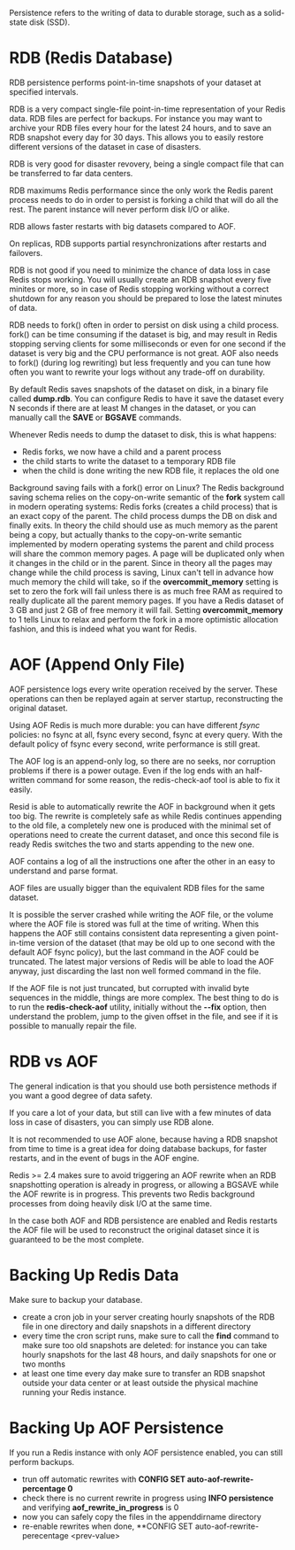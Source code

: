 Persistence refers to the writing of data to durable storage, such as a solid-state disk (SSD).

# RDB (Redis Database)
RDB persistence performs point-in-time snapshots of your dataset at specified intervals.

RDB is a very compact single-file point-in-time representation of your Redis data. RDB files are perfect for backups. For instance you may want to archive your RDB files every hour for the latest 24 hours, and to save an RDB snapshot every day for 30 days. This allows you to easily restore different versions of the dataset in case of disasters.

RDB is very good for disaster revovery, being a single compact file that can be transferred to far data centers.

RDB maximums Redis performance since the only work the Redis parent process needs to do in order to persist is forking a child that will do all the rest. The parent instance will never perform disk I/O or alike.

RDB allows faster restarts with big datasets compared to AOF.

On replicas, RDB supports partial resynchronizations after restarts and failovers.

RDB is not good if you need to minimize the chance of data loss in case Redis stops working. You will usually create an RDB snapshot every five minites or more, so in case of Redis stopping working without a correct shutdown for any reason you should be prepared to lose the latest minutes of data.

RDB needs to fork() often in order to persist on disk using a child process. fork() can be time consuming if the dataset is big, and may result in Redis stopping serving clients for some milliseconds or even for one second if the dataset is very big and the CPU performance is not great. AOF also needs to fork() (during log rewriting) but less frequently and you can tune how often you want to rewrite your logs without any trade-off on durability.

By default Redis saves snapshots of the dataset on disk, in a binary file called **dump.rdb**. You can configure Redis to have it save the dataset every N seconds if there are at least M changes in the dataset, or you can manually call the **SAVE** or **BGSAVE** commands.

Whenever Redis needs to dump the dataset to disk, this is what happens:
- Redis forks, we now have a child and a parent process
- the child starts to write the dataset to a temporary RDB file
- when the child is done writing the new RDB file, it replaces the old one

Background saving fails with a fork() error on Linux? The Redis background saving schema relies on the copy-on-write semantic of the **fork** system call in modern operating systems: Redis forks (creates a child process) that is an exact copy of the parent. The child process dumps the DB on disk and finally exits. In theory the child should use as much memory as the parent being a copy, but actually thanks to the copy-on-write semantic implemented by modern operating systems the parent and child process will share the common memory pages. A page will be duplicated only when it changes in the child or in the parent. Since in theory all the pages may change while the child process is saving, Linux can't tell in advance how much memory the child will take, so if the **overcommit_memory** setting is set to zero the fork will fail unless there is as much free RAM as required to really duplicate all the parent memory pages. If you have a Redis dataset of 3 GB and just 2 GB of free memory it will fail. Setting **overcommit_memory** to 1 tells Linux to relax and perform the fork in a more optimistic allocation fashion, and this is indeed what you want for Redis.

# AOF (Append Only File)
AOF persistence logs every write operation received by the server. These operations can then be replayed again at server startup, reconstructing the original dataset.

Using AOF Redis is much more durable: you can have different *fsync* policies: no fsync at all, fsync every second, fsync at every query. With the default policy of fsync every second, write performance is still great.

The AOF log is an append-only log, so there are no seeks, nor corruption problems if there is a power outage. Even if the log ends with an half-written command for some reason, the redis-check-aof tool is able to fix it easily.

Resid is able to automatically rewrite the AOF in background when it gets too big. The rewrite is completely safe as while Redis continues appending to the old file, a completely new one is produced with the minimal set of operations need to create the current dataset, and once this second file is ready Redis switches the two and starts appending to the new one.

AOF contains a log of all the instructions one after the other in an easy to understand and parse format. 

AOF files are usually bigger than the equivalent RDB files for the same dataset.

It is possible the server crashed while writing the AOF file, or the volume where the AOF file is stored was full at the time of writing. When this happens the AOF still contains consistent data representing a given point-in-time version of the dataset (that may be old up to one second with the default AOF fsync policy), but the last command in the AOF could be truncated. The latest major versions of Redis will be able to load the AOF anyway, just discarding the last non well formed command in the file.

If the AOF file is not just truncated, but corrupted with invalid byte sequences in the middle, things are more complex. The best thing to do is to run the **redis-check-aof** utility, initially without the **--fix** option, then understand the problem, jump to the given offset in the file, and see if it is possible to manually repair the file.

# RDB vs AOF
The general indication is that you should use both persistence methods if you want a good degree of data safety.

If you care a lot of your data, but still can live with a few minutes of data loss in case of disasters, you can simply use RDB alone.

It is not recommended to use AOF alone, because having a RDB snapshot from time to time is a great idea for doing database backups, for faster restarts, and in the event of bugs in the AOF engine.

Redis >= 2.4 makes sure to avoid triggering an AOF rewrite when an RDB snapshotting operation is already in progress, or allowing a BGSAVE while the AOF rewrite is in progress. This prevents two Redis background processes from doing heavily disk I/O at the same time.

In the case both AOF and RDB persistence are enabled and Redis restarts the AOF file will be used to reconstruct the original dataset since it is guaranteed to be the most complete.

# Backing Up Redis Data
Make sure to backup your database.
- create a cron job in your server creating hourly snapshots of the RDB file in one directory and daily snapshots in a different directory
- every time the cron script runs, make sure to call the **find** command to make sure too old snapshots are deleted: for instance you can take hourly snapshots for the last 48 hours, and daily snapshots for one or two months
- at least one time every day make sure to transfer an RDB snapshot outside your data center or at least outside the physical machine running your Redis instance.

# Backing Up AOF Persistence
If you run a Redis instance with only AOF persistence enabled, you can still perform backups.
- trun off automatic rewrites with **CONFIG SET auto-aof-rewrite-percentage 0**
- check there is no current rewrite in progress using **INFO persistence** and verifying **aof_rewrite_in_progress** is 0
- now you can safely copy the files in the appenddirname directory
- re-enable rewrites when done, **CONFIG SET auto-aof-rewrite-perecentage \<prev-value\>